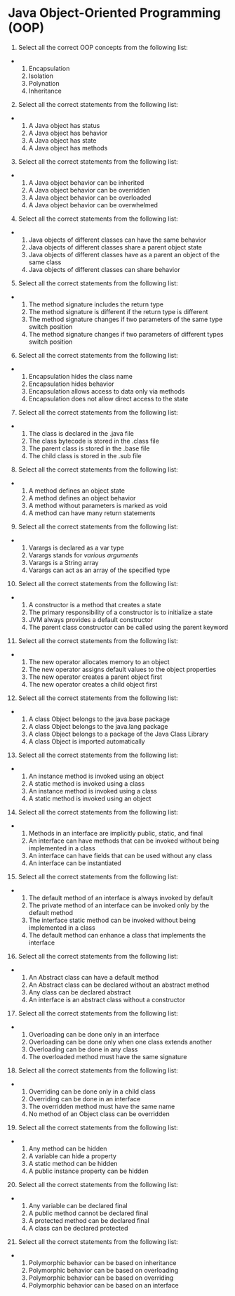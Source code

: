 

Java Object-Oriented Programming (OOP)
======================================

1.  Select all the correct OOP concepts from the following list:

-   1.  Encapsulation
    2.  Isolation
    3.  Polynation
    4.  Inheritance

2.  Select all the correct statements from the following list:

-   1.  A Java object has status
    2.  A Java object has behavior
    3.  A Java object has state
    4.  A Java object has methods

3.  Select all the correct statements from the following list:

-   1.  A Java object behavior can be inherited
    2.  A Java object behavior can be overridden
    3.  A Java object behavior can be overloaded
    4.  A Java object behavior can be overwhelmed

4.  Select all the correct statements from the following list:

-   1.  Java objects of different classes can have the same behavior
    2.  Java objects of different classes share a parent object state
    3.  Java objects of different classes have as a parent an object of
        the same class
    4.  Java objects of different classes can share behavior

5.  Select all the correct statements from the following list:

-   1.  The method signature includes the return type
    2.  The method signature is different if the return type is
        different
    3.  The method signature changes if two parameters of the same type
        switch position
    4.  The method signature changes if two parameters of different
        types switch position

6.  Select all the correct statements from the following list:

-   1.  Encapsulation hides the class name
    2.  Encapsulation hides behavior
    3.  Encapsulation allows access to data only via methods
    4.  Encapsulation does not allow direct access to the state

7.  Select all the correct statements from the following list:

-   1.  The class is declared in the .java file
    2.  The class bytecode is stored in the .class file
    3.  The parent class is stored in the .base file
    4.  The child class is stored in the .sub file

8.  Select all the correct statements from the following list:

-   1.  A method defines an object state
    2.  A method defines an object behavior
    3.  A method without parameters is marked as void
    4.  A method can have many return statements

9.  Select all the correct statements from the following list:

-   1.  Varargs is declared as a var type
    2.  Varargs stands for *various arguments*
    3.  Varargs is a String array
    4.  Varargs can act as an array of the specified type

10. Select all the correct statements from the following list:

-   1.  A constructor is a method that creates a state
    2.  The primary responsibility of a constructor is to initialize a
        state
    3.  JVM always provides a default constructor
    4.  The parent class constructor can be called using the parent
        keyword

11. Select all the correct statements from the following list:

-   1.  The new operator allocates memory to an object
    2.  The new operator assigns default values to the object properties
    3.  The new operator creates a parent object first
    4.  The new operator creates a child object first

12. Select all the correct statements from the following list:

-   1.  A class Object belongs to the java.base package
    2.  A class Object belongs to the java.lang package
    3.  A class Object belongs to a package of the Java Class Library
    4.  A class Object is imported automatically

13. Select all the correct statements from the following list:

-   1.  An instance method is invoked using an object
    2.  A static method is invoked using a class
    3.  An instance method is invoked using a class
    4.  A static method is invoked using an object

14. Select all the correct statements from the following list:

-   1.  Methods in an interface are implicitly public, static, and final
    2.  An interface can have methods that can be invoked without being
        implemented in a class
    3.  An interface can have fields that can be used without any class
    4.  An interface can be instantiated

15. Select all the correct statements from the following list:

-   1.  The default method of an interface is always invoked by default
    2.  The private method of an interface can be invoked only by the
        default method
    3.  The interface static method can be invoked without being
        implemented in a class
    4.  The default method can enhance a class that implements the
        interface

16. Select all the correct statements from the following list:

-   1.  An Abstract class can have a default method
    2.  An Abstract class can be declared without an abstract method
    3.  Any class can be declared abstract
    4.  An interface is an abstract class without a constructor

17. Select all the correct statements from the following list:

-   1.  Overloading can be done only in an interface
    2.  Overloading can be done only when one class extends another
    3.  Overloading can be done in any class
    4.  The overloaded method must have the same signature

18. Select all the correct statements from the following list:

-   1.  Overriding can be done only in a child class
    2.  Overriding can be done in an interface
    3.  The overridden method must have the same name
    4.  No method of an Object class can be overridden

19. Select all the correct statements from the following list:

-   1.  Any method can be hidden
    2.  A variable can hide a property
    3.  A static method can be hidden
    4.  A public instance property can be hidden

20. Select all the correct statements from the following list:

-   1.  Any variable can be declared final
    2.  A public method cannot be declared final
    3.  A protected method can be declared final
    4.  A class can be declared protected

21. Select all the correct statements from the following list:

-   1.  Polymorphic behavior can be based on inheritance
    2.  Polymorphic behavior can be based on overloading
    3.  Polymorphic behavior can be based on overriding
    4.  Polymorphic behavior can be based on an interface
